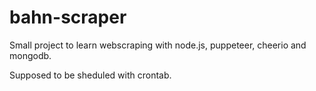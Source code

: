 # bahn-scraper

Small project to learn webscraping with node.js, puppeteer, cheerio and mongodb.

Supposed to be sheduled with crontab.
